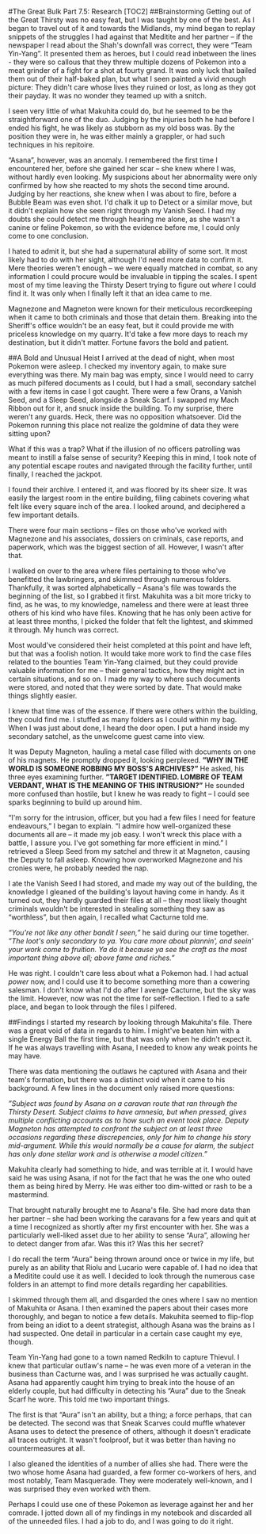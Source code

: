 #The Great Bulk Part 7.5: Research
[TOC2]
##Brainstorming
Getting out of the Great Thirsty was no easy feat, but I was taught by one of the best. As I began to travel out of it and towards the Midlands, my mind began to replay snippets of the struggles I had against that Meditite and her partner – if the newspaper I read about the Shah's downfall was correct, they were “Team Yin-Yang”. It presented them as heroes, but I could read inbetween the lines - they were so callous that they threw multiple dozens of Pokemon into a meat grinder of a fight for a shot at fourty grand. It was only luck that bailed them out of their half-baked plan, but what I seen painted a vivid enough picture: They didn't care whose lives they ruined or lost, as long as they got their payday. It was no wonder they teamed up with a snitch.

I seen very little of what Makuhita could do, but he seemed to be the straightforward one of the duo. Judging by the injuries both he had before I ended his fight, he was likely as stubborn as my old boss was. By the position they were in, he was either mainly a grappler, or had such techniques in his repitoire.

“Asana”, however, was an anomaly. I remembered the first time I encountered her, before she gained her scar – she knew where I was, without hardly even looking. My suspicions about her abnormality were only confirmed by how she reacted to my shots the second time around. Judging by her reactions, she knew when I was about to fire, before a Bubble Beam was even shot. I'd chalk it up to Detect or a similar move, but it didn't explain how she seen right through my Vanish Seed. I had my doubts she could detect me through hearing me alone, as she wasn't a canine or feline Pokemon, so with the evidence before me, I could only come to one conclusion.

I hated to admit it, but she had a supernatural ability of some sort. It most likely had to do with her sight, although I'd need more data to confirm it. Mere theories weren't enough – we were equally matched in combat, so any information I could procure would be invaluable in tipping the scales. I spent most of my time leaving the Thirsty Desert trying to figure out *where* I could find it. It was only when I finally left it that an idea came to me.

Magnezone and Magneton were known for their meticulous recordkeeping when it came to both criminals and those that detain them. Breaking into the Sheriff's office wouldn't be an easy feat, but it could provide me with priceless knowledge on my quarry. It'd take a few more days to reach my destination, but it didn't matter. Fortune favors the bold and patient.

##A Bold and Unusual Heist
I arrived at the dead of night, when most Pokemon were asleep. I checked my inventory again, to make sure everything was there. My main bag was empty, since I would need to carry as much pilfered documents as I could, but I had a small, secondary satchel with a few items in case I got caught. There were a few Orans, a Vanish Seed, and a Sleep Seed, alongside a Sneak Scarf. I swapped my Mach Ribbon out for it, and snuck inside the building. To my surprise, there weren't any guards. Heck, there was no opposition whatsoever. Did the Pokemon running this place not realize the goldmine of data they were sitting upon?

What if this was a trap? What if the illusion of no officers patrolling was meant to instill a false sense of security? Keeping this in mind, I took note of any potential escape routes and navigated through the facility further, until finally, I reached the jackpot.

I found their archive. I entered it, and was floored by its sheer size. It was easily the largest room in the entire building, filing cabinets covering what felt like every square inch of the area. I looked around, and deciphered a few important details.

There were four main sections – files on those who've worked with Magnezone and his associates, dossiers on criminals, case reports, and paperwork, which was the biggest section of all. However, I wasn't after that.

I walked on over to the area where files pertaining to those who've benefitted the lawbringers, and skimmed through numerous folders. Thankfully, it was sorted alphabetically – Asana's file was towards the beginning of the list, so I grabbed it first. Makuhita was a bit more tricky to find, as he was, to my knowledge, nameless and there were at least three others of his kind who have files. Knowing that he has only been active for at least three months, I picked the folder that felt the lightest, and skimmed it through. My hunch was correct.

Most would've considered their heist completed at this point and have left, but that was a foolish notion. It would take more work to find the case files related to the bounties Team Yin-Yang claimed, but they could provide valuable information for me – their general tactics, how they might act in certain situations, and so on. I made my way to where such documents were stored, and noted that they were sorted by date. That would make things slightly easier.

I knew that time was of the essence. If there were others within the building, they could find me. I stuffed as many folders as I could within my bag. When I was just about done, I heard the door open. I put a hand inside my secondary satchel, as the unwelcome guest came into view.

It was Deputy Magneton, hauling a metal case filled with documents on one of his magnets. He promptly dropped it, looking perplexed. **”WHY IN THE WORLD IS SOMEONE ROBBING MY BOSS'S ARCHIVES?”** He asked, his three eyes examining further. **”TARGET IDENTIFIED. LOMBRE OF TEAM VERDANT, WHAT IS THE MEANING OF THIS INTRUSION?”** He sounded more confused than hostile, but I knew he was ready to fight – I could see sparks beginning to build up around him.

“I'm sorry for the intrusion, officer, but you had a few files I need for feature endeavours,” I began to explain. “I admire how well-organized these documents all are – it made my job easy. I won't wreck this place with a battle, I assure you. I've got something far more efficient in mind.” I retrieved a Sleep Seed from my satchel and threw it at Magneton, causing the Deputy to fall asleep. Knowing how overworked Magnezone and his cronies were, he probably needed the nap.

I ate the Vanish Seed I had stored, and made my way out of the building, the knowledge I gleaned of the building's layout having come in handy. As it turned out, they hardly guarded their files at all – they most likely thought criminals wouldn't be interested in stealing something they saw as “worthless”, but then again, I recalled what Cacturne told me.

*“You're not like any other bandit I seen,”* he said during our time together. *”The loot's only secondary to ya. You care more about plannin', and seein' your work come to fruition. Ya do it because ya see the craft as the most important thing above all; above fame and riches.”*

He was right. I couldn't care less about what a Pokemon had. I had actual *power* now, and I could use it to become something more than a cowering salesman. I don't know what I'd do after I avenge Cacturne, but the sky was the limit. However, now was not the time for self-reflection. I fled to a safe place, and began to look through the files I pilfered.

##Findings
I started my research by looking through Makuhita's file. There was a great void of data in regards to him. I might've beaten him with a single Energy Ball the first time, but that was only when he didn't expect it. If he was always travelling with Asana, I needed to know any weak points he may have.

There was data mentioning the outlaws he captured with Asana and their team's formation, but there was a distinct void when it came to his background. A few lines in the document only raised more questions:

*”Subject was found by Asana on a caravan route that ran through the Thirsty Desert. Subject claims to have amnesia, but when pressed, gives multiple conflicting accounts as to how such an event took place. Deputy Magneton has attempted to confront the subject on at least three occasions regarding these discrepencies, only for him to change his story mid-argument. While this would normally be a cause for alarm, the subject has only done stellar work and is otherwise a model citizen.”*

Makuhita clearly had something to hide, and was terrible at it. I would have said he was using Asana, if not for the fact that he was the one who outed them as being hired by Merry. He was either too dim-witted or rash to be a mastermind.

That brought naturally brought me to Asana's file. She had more data than her partner – she had been working the caravans for a few years and quit at a time I recognized as shortly after my first encounter with her. She was a particularly well-liked asset due to her ability to sense “Aura”, allowing her to detect danger from afar. Was this it? Was this her secret?

I do recall the term “Aura” being thrown around once or twice in my life, but purely as an ability that Riolu and Lucario were capable of. I had no idea that a Meditite could use it as well. I decided to look through the numerous case folders in an attempt to find more details regarding her capabilities.

I skimmed through them all, and disgarded the ones where I saw no mention of Makuhita or Asana. I then examined the papers about their cases more thoroughly, and began to notice a few details. Makuhita seemed to flip-flop from being an idiot to a deent strategist, although Asana was the brains as I had suspected. One detail in particular in a certain case caught my eye, though.

Team Yin-Yang had gone to a town named Redkiln to capture Thievul. I knew that particular outlaw's name – he was even more of a veteran in the business than Cacturne was, and I was surprised he was actually caught. Asana had apparently caught him trying to break into the house of an elderly couple, but had difficulty in detecting his “Aura” due to the Sneak Scarf he wore. This told me two important things.

The first is that “Aura” isn't an ability, but a thing; a force perhaps, that can be detected. The second was that Sneak Scarves could muffle whatever Asana uses to detect the presence of others, although it doesn't eradicate all traces outright. It wasn't foolproof, but it was better than having no countermeasures at all.

I also gleaned the identities of a number of allies she had. There were the two whose home Asana had guarded, a few former co-workers of hers, and most notably, Team Masquerade. They were moderately well-known, and I was surprised they even worked with them.

Perhaps I could use one of these Pokemon as leverage against her and her comrade. I jotted down all of my findings in my notebook and discarded all of the unneeded files. I had a job to do, and I was going to do it right.